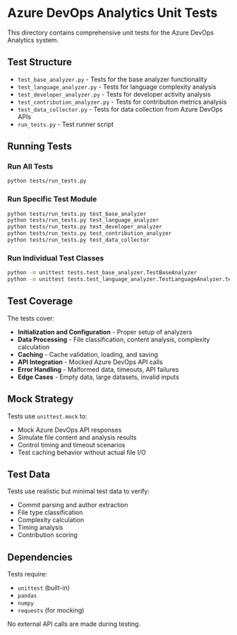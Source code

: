 # Azure DevOps Analytics Unit Tests

This directory contains comprehensive unit tests for the Azure DevOps Analytics system.

## Test Structure

- `test_base_analyzer.py` - Tests for the base analyzer functionality
- `test_language_analyzer.py` - Tests for language complexity analysis
- `test_developer_analyzer.py` - Tests for developer activity analysis  
- `test_contribution_analyzer.py` - Tests for contribution metrics analysis
- `test_data_collector.py` - Tests for data collection from Azure DevOps APIs
- `run_tests.py` - Test runner script

## Running Tests

### Run All Tests
```bash
python tests/run_tests.py
```

### Run Specific Test Module
```bash
python tests/run_tests.py test_base_analyzer
python tests/run_tests.py test_language_analyzer
python tests/run_tests.py test_developer_analyzer
python tests/run_tests.py test_contribution_analyzer
python tests/run_tests.py test_data_collector
```

### Run Individual Test Classes
```bash
python -m unittest tests.test_base_analyzer.TestBaseAnalyzer
python -m unittest tests.test_language_analyzer.TestLanguageAnalyzer.test_cached_analysis
```

## Test Coverage

The tests cover:

- **Initialization and Configuration** - Proper setup of analyzers
- **Data Processing** - File classification, content analysis, complexity calculation
- **Caching** - Cache validation, loading, and saving
- **API Integration** - Mocked Azure DevOps API calls
- **Error Handling** - Malformed data, timeouts, API failures
- **Edge Cases** - Empty data, large datasets, invalid inputs

## Mock Strategy

Tests use `unittest.mock` to:
- Mock Azure DevOps API responses
- Simulate file content and analysis results
- Control timing and timeout scenarios
- Test caching behavior without actual file I/O

## Test Data

Tests use realistic but minimal test data to verify:
- Commit parsing and author extraction
- File type classification
- Complexity calculation
- Timing analysis
- Contribution scoring

## Dependencies

Tests require:
- `unittest` (built-in)
- `pandas`
- `numpy` 
- `requests` (for mocking)

No external API calls are made during testing.
